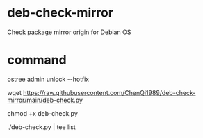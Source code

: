 # deb-check-mirror
Check package mirror origin for Debian OS

# command
ostree admin unlock --hotfix

wget https://raw.githubusercontent.com/ChenQi1989/deb-check-mirror/main/deb-check.py

chmod +x deb-check.py

./deb-check.py | tee list
